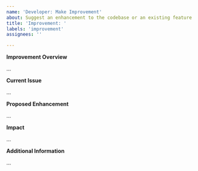 ```yaml
---
name: 'Developer: Make Improvement'
about: Suggest an enhancement to the codebase or an existing feature
title: 'Improvement: '
labels: 'improvement'
assignees: ''

---
```


**Improvement Overview**

<!-- Briefly describe what you want to improve. -->

...

**Current Issue**

<!-- What’s the current limitation or problem? -->

...

**Proposed Enhancement**

<!-- How do you plan to improve it? -->

...

**Impact**

<!-- Will this affect existing functionality or code? -->

...

**Additional Information**

<!-- Any extra details or context. -->

...
